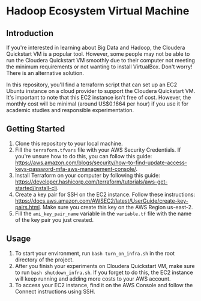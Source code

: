 # Hadoop Ecosystem Virtual Machine

## Introduction
If you're interested in learning about Big Data and Hadoop, the Cloudera Quickstart VM is a popular tool. However, some people may not be able to run the Cloudera Quickstart VM smoothly due to their computer not meeting the minimum requirements or not wanting to install VirtualBox. Don't worry! There is an alternative solution.

In this repository, you'll find a terraform script that can set up an EC2 Ubuntu instance on a cloud provider to support the Cloudera Quickstart VM. It's important to note that this EC2 instance isn't free of cost. However, the monthly cost will be minimal (around US$0.1664 per hour) if you use it for academic studies and responsible experimentation.

## Getting Started
1. Clone this repository to your local machine.
2. Fill the `terraform.tfvars` file with your AWS Security Credentials. If you're unsure how to do this, you can follow this guide: https://aws.amazon.com/blogs/security/how-to-find-update-access-keys-password-mfa-aws-management-console/.
3. Install Terraform on your computer by following this guide: https://developer.hashicorp.com/terraform/tutorials/aws-get-started/install-cli.
4. Create a key pair for SSH on the EC2 instance. Follow these instructions: https://docs.aws.amazon.com/AWSEC2/latest/UserGuide/create-key-pairs.html. Make sure you create this key on the AWS Region us-east-2.
5. Fill the `ami_key_pair_name` variable in the `variable.tf` file with the name of the key pair you just created.

## Usage
1. To start your environment, run `bash turn_on_infra.sh` in the root directory of the project.
2. After you finish your experiments on Cloudera Quickstart VM, make sure to run `bash shutdown_infra.sh`. If you forget to do this, the EC2 instance will keep running and adding more costs to your AWS account.
3. To access your EC2 instance, find it on the AWS Console and follow the Connect instructions using SSH.